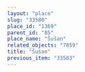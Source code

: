 ```yaml
---
layout: "place"
slug: "33580"
place_id: "1369"
parent_id: "85"
place_name: "Šušan"
related_objects: "7859"
title: "Šušan"
previous_item: "33583"
---
```

